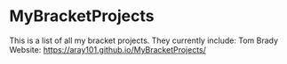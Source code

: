 # MyBracketProjects
This is a list of all my bracket projects.
They currently include: Tom Brady
Website: https://aray101.github.io/MyBracketProjects/
